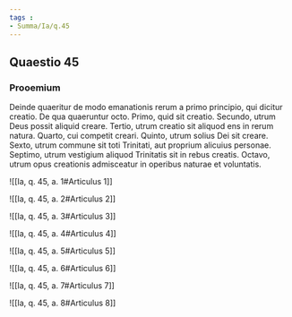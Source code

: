 ```yaml
---
tags : 
- Summa/Ia/q.45
---
```


## Quaestio 45

### Prooemium

Deinde quaeritur de modo emanationis rerum a primo principio, qui dicitur creatio. De qua quaeruntur octo. Primo, quid sit creatio. Secundo, utrum Deus possit aliquid creare. Tertio, utrum creatio sit aliquod ens in rerum natura. Quarto, cui competit creari. Quinto, utrum solius Dei sit creare. Sexto, utrum commune sit toti Trinitati, aut proprium alicuius personae. Septimo, utrum vestigium aliquod Trinitatis sit in rebus creatis. Octavo, utrum opus creationis admisceatur in operibus naturae et voluntatis.

![[Ia, q. 45, a. 1#Articulus 1]]

![[Ia, q. 45, a. 2#Articulus 2]]

![[Ia, q. 45, a. 3#Articulus 3]]

![[Ia, q. 45, a. 4#Articulus 4]]

![[Ia, q. 45, a. 5#Articulus 5]]

![[Ia, q. 45, a. 6#Articulus 6]]

![[Ia, q. 45, a. 7#Articulus 7]]

![[Ia, q. 45, a. 8#Articulus 8]]

